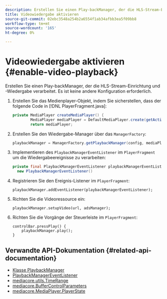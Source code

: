 ```yaml
---
description: Erstellen Sie einen Play-backManager, der die HLS-Stream-Einrichtung und -Wiedergabe verarbeitet. Es ist keine andere Konfiguration erforderlich.
title: Videowiedergabe aktivieren
source-git-commit: 02ebc3548a254b2a6554f1ab34afbb3ea5f09bb8
workflow-type: tm+mt
source-wordcount: '165'
ht-degree: 0%

---
```


# Videowiedergabe aktivieren {#enable-video-playback}

Erstellen Sie einen Play-backManager, der die HLS-Stream-Einrichtung und -Wiedergabe verarbeitet. Es ist keine andere Konfiguration erforderlich.

1. Erstellen Sie das Medienplayer-Objekt, indem Sie sicherstellen, dass der folgende Code in [!DNL PlayerFragment.java]:

   ```java
   private MediaPlayer createMediaPlayer() { 
           MediaPlayer mediaPlayer = DefaultMediaPlayer.create(getActivity().getApplicationContext()); 
           return mediaPlayer;
   ```

   <!-- I've duplicated this information. It also exists in the PlayerFragment section, just before the Feature manager section. I figured that I should have it here as well, in case they jump directly to this section.-->

1. Erstellen Sie den Wiedergabe-Manager über das `ManagerFactory`:

   ```java
   playbackManager = ManagerFactory.getPlaybackManager(config, mediaPlayer);
   ```

1. Implementieren des `PlaybackManagerEventListener` im `PlayerFragment` um die Wiedergabeereignisse zu verarbeiten:

   ```java
   private final PlaybackManagerEventListener playbackManagerEventListener =  
     new PlaybackManagerEventListener() 
   ```

1. Registrieren Sie den Ereignis-Listener im `PlayerFragment`:

   ```
   playbackManager.addEventListener(playbackManagerEventListener);
   ```

1. Richten Sie die Videoressource ein:

   ```
   playbackManager.setupVideo(url, adsManager); 
   ```

1. Richten Sie die Vorgänge der Steuerleiste im `PlayerFragment`:

   ```
   controlBar.pressPlay() { 
       playbackManager.play();  
   }
   ```

## Verwandte API-Dokumentation {#related-api-documentation}

* [Klasse PlaybackManager](https://help.adobe.com/en_US/primetime/api/reference_implementation/android/javadoc/com/adobe/primetime/reference/manager/PlaybackManager.html)
* [PlaybackManagerEventListener](https://help.adobe.com/en_US/primetime/api/reference_implementation/android/javadoc/com/adobe/primetime/reference/manager/PlaybackManager.PlaybackManagerEventListener.html)
* [mediacore.utils.TimeRange](https://help.adobe.com/en_US/primetime/api/psdk/javadoc/com/adobe/mediacore/utils/TimeRange.html)
* [mediacore.BufferControlParameters](https://help.adobe.com/en_US/primetime/api/psdk/javadoc/com/adobe/mediacore/BufferControlParameters.html)
* [mediacore.MediaPlayer.PlayerState](https://help.adobe.com/en_US/primetime/api/psdk/javadoc/com/adobe/mediacore/MediaPlayer.PlayerState.html)

